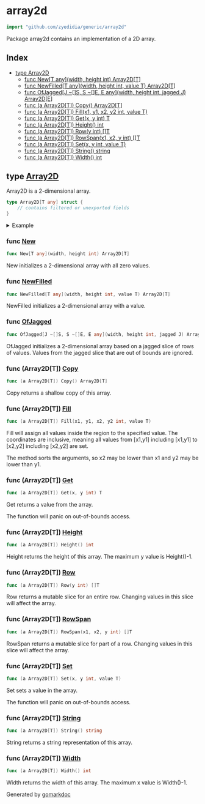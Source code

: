 <!-- Code generated by gomarkdoc. DO NOT EDIT -->

# array2d

```go
import "github.com/zyedidia/generic/array2d"
```

Package array2d contains an implementation of a 2D array.

## Index

- [type Array2D](<#type-array2d>)
  - [func New[T any](width, height int) Array2D[T]](<#func-new>)
  - [func NewFilled[T any](width, height int, value T) Array2D[T]](<#func-newfilled>)
  - [func OfJagged[J ~[]S, S ~[]E, E any](width, height int, jagged J) Array2D[E]](<#func-ofjagged>)
  - [func (a Array2D[T]) Copy() Array2D[T]](<#func-array2dt-copy>)
  - [func (a Array2D[T]) Fill(x1, y1, x2, y2 int, value T)](<#func-array2dt-fill>)
  - [func (a Array2D[T]) Get(x, y int) T](<#func-array2dt-get>)
  - [func (a Array2D[T]) Height() int](<#func-array2dt-height>)
  - [func (a Array2D[T]) Row(y int) []T](<#func-array2dt-row>)
  - [func (a Array2D[T]) RowSpan(x1, x2, y int) []T](<#func-array2dt-rowspan>)
  - [func (a Array2D[T]) Set(x, y int, value T)](<#func-array2dt-set>)
  - [func (a Array2D[T]) String() string](<#func-array2dt-string>)
  - [func (a Array2D[T]) Width() int](<#func-array2dt-width>)


## type [Array2D](<https://github.com/zyedidia/generic/blob/master/array2d/array2d.go#L41-L44>)

Array2D is a 2\-dimensional array.

```go
type Array2D[T any] struct {
    // contains filtered or unexported fields
}
```

<details><summary>Example</summary>
<p>

```go
package main

import (
	"fmt"
	"strings"

	"github.com/zyedidia/generic/array2d"
)

type Sudoku struct {
	arr array2d.Array2D[byte]
}

func (s Sudoku) PrintBoard() {
	var sb strings.Builder
	for y := 0; y < s.arr.Height(); y++ {
		if y%3 == 0 {
			sb.WriteString("+-------+-------+-------+\n")
		}
		for x := 0; x < s.arr.Width(); x++ {
			if x%3 == 0 {
				sb.WriteString("| ")
			}
			val := s.arr.Get(x, y)
			if val == 0 {
				sb.WriteByte(' ')
			} else {
				fmt.Fprint(&sb, val)
			}
			sb.WriteByte(' ')
		}
		sb.WriteString("|\n")
	}
	sb.WriteString("+-------+-------+-------+\n")
	fmt.Print(sb.String())
}

func main() {
	s := Sudoku{
		arr: array2d.OfJagged(9, 9, [][]byte{
			{5, 3, 0, 0, 7, 0, 0, 0, 0},
			{6, 0, 0, 1, 9, 5, 0, 0, 0},
			{0, 9, 8, 0, 0, 0, 0, 6, 0},
			{8, 0, 0, 0, 6, 0, 0, 0, 3},
			{4, 0, 0, 8, 0, 3, 0, 0, 1},
			{7, 0, 0, 0, 2, 0, 0, 0, 6},
			{0, 6, 0, 0, 0, 0, 2, 8, 0},
			{0, 0, 0, 4, 1, 9, 0, 0, 5},
			{0, 0, 0, 0, 8, 0, 0, 7, 9},
		}),
	}

	s.arr.Set(2, 5, 3)

	s.PrintBoard()

}
```

#### Output

```
+-------+-------+-------+
| 5 3   |   7   |       |
| 6     | 1 9 5 |       |
|   9 8 |       |   6   |
+-------+-------+-------+
| 8     |   6   |     3 |
| 4     | 8   3 |     1 |
| 7   3 |   2   |     6 |
+-------+-------+-------+
|   6   |       | 2 8   |
|       | 4 1 9 |     5 |
|       |   8   |   7 9 |
+-------+-------+-------+
```

</p>
</details>

### func [New](<https://github.com/zyedidia/generic/blob/master/array2d/array2d.go#L10>)

```go
func New[T any](width, height int) Array2D[T]
```

New initializes a 2\-dimensional array with all zero values.

### func [NewFilled](<https://github.com/zyedidia/generic/blob/master/array2d/array2d.go#L19>)

```go
func NewFilled[T any](width, height int, value T) Array2D[T]
```

NewFilled initializes a 2\-dimensional array with a value.

### func [OfJagged](<https://github.com/zyedidia/generic/blob/master/array2d/array2d.go#L32>)

```go
func OfJagged[J ~[]S, S ~[]E, E any](width, height int, jagged J) Array2D[E]
```

OfJagged initializes a 2\-dimensional array based on a jagged slice of rows of values. Values from the jagged slice that are out of bounds are ignored.

### func \(Array2D\[T\]\) [Copy](<https://github.com/zyedidia/generic/blob/master/array2d/array2d.go#L112>)

```go
func (a Array2D[T]) Copy() Array2D[T]
```

Copy returns a shallow copy of this array.

### func \(Array2D\[T\]\) [Fill](<https://github.com/zyedidia/generic/blob/master/array2d/array2d.go#L152>)

```go
func (a Array2D[T]) Fill(x1, y1, x2, y2 int, value T)
```

Fill will assign all values inside the region to the specified value. The coordinates are inclusive, meaning all values from \[x1,y1\] including \[x1,y1\] to \[x2,y2\] including \[x2,y2\] are set.

The method sorts the arguments, so x2 may be lower than x1 and y2 may be lower than y1.

### func \(Array2D\[T\]\) [Get](<https://github.com/zyedidia/generic/blob/master/array2d/array2d.go#L70>)

```go
func (a Array2D[T]) Get(x, y int) T
```

Get returns a value from the array.

The function will panic on out\-of\-bounds access.

### func \(Array2D\[T\]\) [Height](<https://github.com/zyedidia/generic/blob/master/array2d/array2d.go#L107>)

```go
func (a Array2D[T]) Height() int
```

Height returns the height of this array. The maximum y value is Height\(\)\-1.

### func \(Array2D\[T\]\) [Row](<https://github.com/zyedidia/generic/blob/master/array2d/array2d.go#L139>)

```go
func (a Array2D[T]) Row(y int) []T
```

Row returns a mutable slice for an entire row. Changing values in this slice will affect the array.

### func \(Array2D\[T\]\) [RowSpan](<https://github.com/zyedidia/generic/blob/master/array2d/array2d.go#L124>)

```go
func (a Array2D[T]) RowSpan(x1, x2, y int) []T
```

RowSpan returns a mutable slice for part of a row. Changing values in this slice will affect the array.

### func \(Array2D\[T\]\) [Set](<https://github.com/zyedidia/generic/blob/master/array2d/array2d.go#L87>)

```go
func (a Array2D[T]) Set(x, y int, value T)
```

Set sets a value in the array.

The function will panic on out\-of\-bounds access.

### func \(Array2D\[T\]\) [String](<https://github.com/zyedidia/generic/blob/master/array2d/array2d.go#L47>)

```go
func (a Array2D[T]) String() string
```

String returns a string representation of this array.

### func \(Array2D\[T\]\) [Width](<https://github.com/zyedidia/generic/blob/master/array2d/array2d.go#L102>)

```go
func (a Array2D[T]) Width() int
```

Width returns the width of this array. The maximum x value is Width\(\)\-1.



Generated by [gomarkdoc](<https://github.com/princjef/gomarkdoc>)
